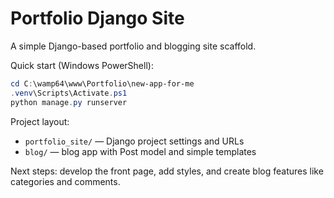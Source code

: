 # Portfolio Django Site

A simple Django-based portfolio and blogging site scaffold.

Quick start (Windows PowerShell):

```powershell
cd C:\wamp64\www\Portfolio\new-app-for-me
.venv\Scripts\Activate.ps1
python manage.py runserver
```

Project layout:

- `portfolio_site/` — Django project settings and URLs
- `blog/` — blog app with Post model and simple templates

Next steps: develop the front page, add styles, and create blog features like categories and comments.
